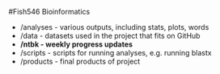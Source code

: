 #Fish546 Bioinformatics

- /analyses - various outputs, including stats, plots, words
- /data - datasets used in the project that fits on GitHub
- **/ntbk - weekly progress updates** 
- /scripts - scripts for running analyses, e.g. running blastx
- /products - final products of project
